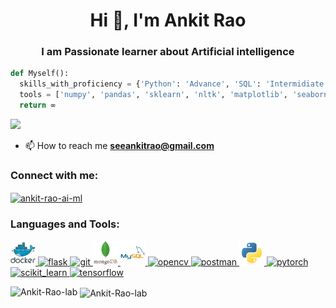 <h1 align="center">Hi 👋, I'm Ankit Rao </h1>
<h3 align="center">I am Passionate learner about Artificial intelligence</h3>

```python
def Myself():
  skills_with_proficiency = {'Python': 'Advance', 'SQL': 'Intermidiate'}
  tools = ['numpy', 'pandas', 'sklearn', 'nltk', 'matplotlib', 'seaborn', 'keras', 'fastAPI', 'torch']
  return ∞
```

<p align="left"> <img src="https://komarev.com/ghpvc/?username=Ankit-Rao-lab&label=Profile%20views&color=0e75b6&style=flat%22%20alt=%22Ankit-Rao-lab" /> </p>

- 📫 How to reach me **seeankitrao@gmail.com**

<h3 align="left">Connect with me:</h3>
<p align="left">
<a href="https://www.linkedin.com/in/ankit-rao-ai-ml/" target="blank"><img align="center" src="https://raw.githubusercontent.com/rahuldkjain/github-profile-readme-generator/master/src/images/icons/Social/linked-in-alt.svg" alt="ankit-rao-ai-ml" height="30" width="40" /></a>
</p>

<h3 align="left">Languages and Tools:</h3>
<p align="left"> <a href="https://www.docker.com/" target="_blank"> <img src="https://raw.githubusercontent.com/devicons/devicon/master/icons/docker/docker-original-wordmark.svg" alt="docker" width="40" height="40"/> </a> <a href="https://flask.palletsprojects.com/" target="_blank"> <img src="https://www.vectorlogo.zone/logos/pocoo_flask/pocoo_flask-icon.svg" alt="flask" width="40" height="40"/> </a> <a href="https://git-scm.com/" target="_blank"> <img src="https://www.vectorlogo.zone/logos/git-scm/git-scm-icon.svg" alt="git" width="40" height="40"/> </a> <a href="https://www.mongodb.com/" target="_blank"> <img src="https://raw.githubusercontent.com/devicons/devicon/master/icons/mongodb/mongodb-original-wordmark.svg" alt="mongodb" width="40" height="40"/> </a> <a href="https://www.mysql.com/" target="_blank"> <img src="https://raw.githubusercontent.com/devicons/devicon/master/icons/mysql/mysql-original-wordmark.svg" alt="mysql" width="40" height="40"/> </a> <a href="https://opencv.org/" target="_blank"> <img src="https://www.vectorlogo.zone/logos/opencv/opencv-icon.svg" alt="opencv" width="40" height="40"/> </a> <a href="https://postman.com" target="_blank"> <img src="https://www.vectorlogo.zone/logos/getpostman/getpostman-icon.svg" alt="postman" width="40" height="40"/> </a> <a href="https://www.python.org" target="_blank"> <img src="https://raw.githubusercontent.com/devicons/devicon/master/icons/python/python-original.svg" alt="python" width="40" height="40"/> </a> <a href="https://pytorch.org/" target="_blank"> <img src="https://www.vectorlogo.zone/logos/pytorch/pytorch-icon.svg" alt="pytorch" width="40" height="40"/> </a> <a href="https://scikit-learn.org/" target="_blank"> <img src="https://upload.wikimedia.org/wikipedia/commons/0/05/Scikit_learn_logo_small.svg" alt="scikit_learn" width="40" height="40"/> </a> <a href="https://www.tensorflow.org" target="_blank"> <img src="https://www.vectorlogo.zone/logos/tensorflow/tensorflow-icon.svg" alt="tensorflow" width="40" height="40"/> </a> </p>

<p><img align="left" src="https://github-readme-stats.vercel.app/api/top-langs?username=Ankit-Rao-lab&show_icons=true&locale=en&layout=compact" alt="Ankit-Rao-lab" /></p>

<p>&nbsp;<img align="center" src="https://github-readme-stats.vercel.app/api?username=Ankit-Rao-lab&show_icons=true&locale=en" alt="Ankit-Rao-lab" /></p>
